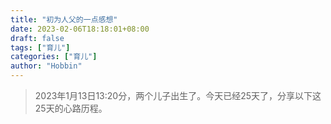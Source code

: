 ```yaml
---
title: "初为人父的一点感想"
date: 2023-02-06T18:18:01+08:00
draft: false
tags: ["育儿"]
categories: ["育儿"]
author: "Hobbin"
---
```


> 2023年1月13日13:20分，两个儿子出生了。今天已经25天了，分享以下这25天的心路历程。

